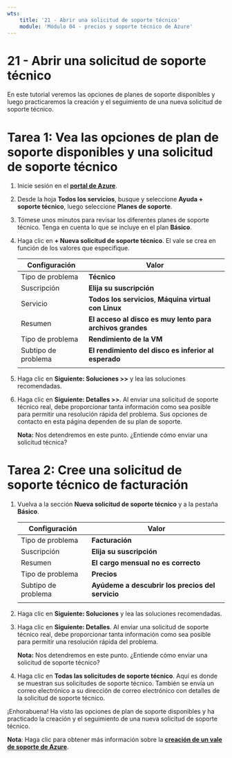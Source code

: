 ```yaml
---
wts:
    title: '21 - Abrir una solicitud de soporte técnico'
    module: 'Módulo 04 - precios y soporte técnico de Azure'
---
```

# 21 - Abrir una solicitud de soporte técnico


En este tutorial veremos las opciones de planes de soporte disponibles y luego practicaremos la creación y el seguimiento de una nueva solicitud de soporte técnico.

# Tarea 1: Vea las opciones de plan de soporte disponibles y una solicitud de soporte técnico

1. Inicie sesión en el [**portal de Azure**](https://portal.azure.com).

2. Desde la hoja **Todos los servicios**, busque y seleccione **Ayuda + soporte técnico**, luego seleccione **Planes de soporte**.

3. Tómese unos minutos para revisar los diferentes planes de soporte técnico. Tenga en cuenta lo que se incluye en el plan **Básico**. 

4. Haga clic en **+ Nueva solicitud de soporte técnico**. El vale se crea en función de los valores que especifique. 

    | Configuración | Valor|
    |----|--------|
    | Tipo de problema| **Técnico** |
    | Suscripción | **Elija su suscripción** |
    | Servicio | **Todos los servicios**, **Máquina virtual con Linux** |
    | Resumen | **El acceso al disco es muy lento para archivos grandes** |
    | Tipo de problema | **Rendimiento de la VM** |
    | Subtipo de problema | **El rendimiento del disco es inferior al esperado** |    
    | | |

5. Haga clic en **Siguiente: Soluciones >>** y lea las soluciones recomendadas.

6. Haga clic en **Siguiente: Detalles >>**. Al enviar una solicitud de soporte técnico real, debe proporcionar tanta información como sea posible para permitir una resolución rápida del problema. Sus opciones de contacto en esta página dependen de su plan de soporte. 

    **Nota:** Nos detendremos en este punto. ¿Entiende cómo enviar una solicitud técnica?

# Tarea 2: Cree una solicitud de soporte técnico de facturación

1. Vuelva a la sección **Nueva solicitud de soporte técnico** y a la pestaña **Básico**. 

    | Configuración | Valor|
    |----|--------|
    | Tipo de problema| **Facturación** |
    | Suscripción | **Elija su suscripción** |
    | Resumen | **El cargo mensual no es correcto** |
    | Tipo de problema | **Precios** |
    | Subtipo de problema | **Ayúdeme a descubrir los precios del servicio** |    
    | | |

2. Haga clic en **Siguiente: Soluciones** y lea las soluciones recomendadas.

3. Haga clic en **Siguiente: Detalles**.  Al enviar una solicitud de soporte técnico real, debe proporcionar tanta información como sea posible para permitir una resolución rápida del problema. 

    **Nota:** Nos detendremos en este punto. ¿Entiende cómo enviar una solicitud de soporte técnico?

4. Haga clic en **Todas las solicitudes de soporte técnico**. Aquí es donde se muestran sus solicitudes de soporte técnico. También se envía un correo electrónico a su dirección de correo electrónico con detalles de la solicitud de soporte técnico.

¡Enhorabuena! Ha visto las opciones de plan de soporte disponibles y ha practicado la creación y el seguimiento de una nueva solicitud de soporte técnico.

**Nota**: Haga clic para obtener más información sobre la [**creación de un vale de soporte de Azure**](https://azure.microsoft.com/es-es/support/create-ticket).
